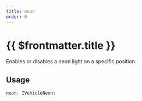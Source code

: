 ```yaml
---
title: neon
order: 0
---
```


# {{ $frontmatter.title }}

Enables or disables a neon light on a specific position.

## Usage

```ts
neon: IVehicleNeon;
```
